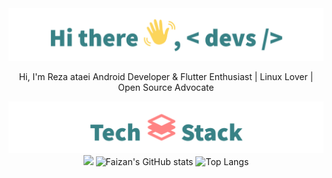 <div align="center">

<!-- uncomment to change banner
<img src="https://capsule-render.vercel.app/api?type=waving&&color=0:4CB8C4,100:3CD3AD&height=300&section=header&text=Muhammad%20Faizan&fontSize=90&fontColor=FCFFE7" />
-->


<!--About me: start-->
<img src="images/hi_there.png">

<p>Hi, I'm Reza ataei 
Android Developer & Flutter Enthusiast | Linux Lover | Open Source Advocate</p>

<!--About me: end-->

<!--Tech stack: start-->

<img src="images/tech_stack.png">

<img src="https://skillicons.dev/icons?i=java,dart,python,bash,mysql,gradle,flutter,git,github,firebase,androidstudio,vscode,vim,idea,ps,linux ,debian,ubuntu" />

<!--Tech stack: end-->

<!--Statistics: start-->

  <img alt="Faizan's GitHub stats" width="406" src="https://github-readme-stats.vercel.app/api?username=mralpha786&custom_title=Github+Stats&bg_color=00000000&hide_border=true&show_icons=true&text_color=667799&title_color=388286&icon_color=388286">
  <img alt="Top Langs" width="350" src="https://github-readme-stats.vercel.app/api/top-langs/?username=mralpha786&layout=compact&hide_border=true&bg_color=00000000&text_color=667799&custom_title=Top+Languages&title_color=388286">



